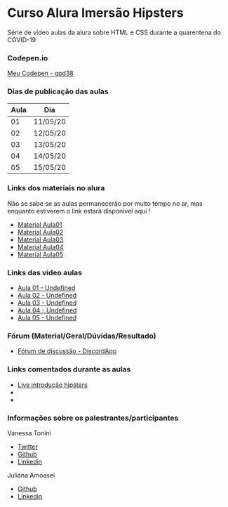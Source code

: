 # Curso Alura Imersão Hipsters

Série de vídeo aulas da alura sobre HTML e CSS durante a quarentena do COVID-19

### Codepen.io
[Meu Codepen - gpd38](https://codepen.io/gpd38/pens/public?grid_type=list)

### Dias de publicação das aulas
Aula|Dia
----|----
01|11/05/20
02|12/05/20
03|13/05/20
04|14/05/20
05|15/05/20

### Links dos materiais no alura
Não se sabe se as aulas permanecerão por muito tempo no ar, mas enquanto estiverem o link estará disponível aqui !

- [Material Aula01](#)
- [Material Aula02](#)
- [Material Aula03](#)
- [Material Aula04](#)
- [Material Aula05](#)

### Links das vídeo aulas
- [Aula 01 - Undefined](#)
- [Aula 02 - Undefined](#)
- [Aula 03 - Undefined](#)
- [Aula 04 - Undefined](#)
- [Aula 05 - Undefined](#)

### Fórum (Material/Geral/Dúvidas/Resultado)
- [Fórum de discussão - DiscordApp](https://discordapp.com/invite/yqsH8Yh?utm_campaign=imersao_hipsterscss_confirmacao_de_inscricao&utm_medium=email&utm_source=RD+Station)

### Links comentados durante as aulas
- [Live introdução hipsters](https://youtu.be/iriinRSXvVc)
- 
- 

### Informações sobre os palestrantes/participantes
Vanessa Tonini
- [Twitter](https://twitter.com/vanessametonini)
- [Github](https://github.com/vanessametonini)
- [Linkedin](https://www.linkedin.com/in/vanessametonini/)

Juliana Amoasei
- [Github](https://github.com/JulianaAmoasei)
- [Linkedin](https://www.linkedin.com/in/juliana-amoasei)

